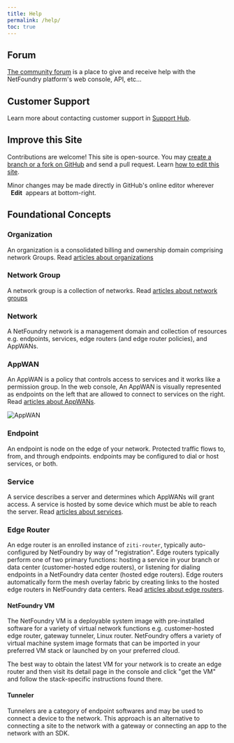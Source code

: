 ```yaml
---
title: Help
permalink: /help/
toc: true
---
```


<!-- 
## Search

Google site search
<script async src="https://cse.google.com/cse.js?cx=012487269132852934767:xsww2ydkdoy"></script>
<div class="gcse-search"></div>

 -->

## Forum

[The community forum](https://community.netfoundry.io/) is a place to give and receive help with the NetFoundry platform's web console, API, etc...

## Customer Support

Learn more about contacting customer support in [Support Hub](https://support.netfoundry.io/hc/en-us/articles/360019471912-Contact-NetFoundry-Support).

<!-- <button onclick="_chatlio.showOrHide();" data-chatlio-widget-button>Chat</button> -->

## Improve this Site

Contributions are welcome! This site is open-source. You may [create a branch or a fork on GitHub](https://github.com/netfoundry/mop-api-docs) and send a pull request. Learn [how to edit this site](/contribute/).

Minor changes may be made directly in GitHub's online editor wherever &nbsp;<i class="fas fa-edit" aria-hidden="true"></i>&nbsp;**Edit**&nbsp; appears at bottom-right.

## Foundational Concepts

### Organization

An organization is a consolidated billing and ownership domain comprising network Groups. Read [articles about organizations](https://support.netfoundry.io/hc/en-us/sections/360002448992-Organizations-Network-Groups)

### Network Group

A network group is a collection of networks. Read [articles about network groups](https://support.netfoundry.io/hc/en-us/sections/360002448992-Organizations-Network-Groups)

### Network

A NetFoundry network is a management domain and collection of resources e.g. endpoints, services, edge routers (and edge router policies), and AppWANs.

### AppWAN

An AppWAN is a policy that controls access to services and it works like a permission group. In the web console, An AppWAN is visually represented as endpoints on the left that are allowed to connect to services on the right. Read [articles about AppWANs](https://support.netfoundry.io/hc/en-us/sections/360002806392-AppWANs-Services).

![AppWAN](/assets/images/appwan.png)

### Endpoint

An endpoint is node on the edge of your network. Protected traffic flows to, from, and through endpoints. endpoints may be configured to dial or host services, or both.

### Service

A service describes a server and determines which AppWANs will grant access. A service is hosted by some device which must be able to reach the server. Read [articles about services](https://support.netfoundry.io/hc/en-us/sections/360002806392-AppWANs-Services).

### Edge Router

An edge router is an enrolled instance of `ziti-router`, typically auto-configured by NetFoundry by way of "registration". Edge routers typically perform one of two primary functions: hosting a service in your branch or data center (customer-hosted edge routers), or listening for dialing endpoints in a NetFoundry data center (hosted edge routers). Edge routers automatically form the mesh overlay fabric by creating links to the hosted edge routers in NetFoundry data centers. Read [articles about edge routers](https://support.netfoundry.io/hc/en-us/sections/360002445391-Endpoints-Edge-Routers/).

#### NetFoundry VM

The NetFoundry VM is a deployable system image with pre-installed software for a variety of virtual network functions e.g. customer-hosted edge router, gateway tunneler, Linux router. NetFoundry offers a variety of virtual machine system image formats that can be imported in your preferred VM stack or launched by on your preferred cloud.

The best way to obtain the latest VM for your network is to create an edge router and then visit its detail page in the console and click "get the VM" and follow the stack-specific instructions found there.

#### Tunneler

Tunnelers are a category of endpoint softwares and may be used to connect a device to the network. This approach is an alternative to connecting a site to the network with a gateway or connecting an app to the network with an SDK.

 <!-- <script type="text/javascript">
    window._chatlio = window._chatlio||[];
    !function(){ var t=document.getElementById("chatlio-widget-embed");if(t&&window.ChatlioReact&&_chatlio.init)return void _chatlio.init(t,ChatlioReact);for(var e=function(t){return function(){_chatlio.push([t].concat(arguments)) }},i=["configure","identify","track","show","hide","isShown","isOnline", "page", "open", "showOrHide"],a=0;a<i.length;a++)_chatlio[i[a]]||(_chatlio[i[a]]=e(i[a]));var n=document.createElement("script"),c=document.getElementsByTagName("script")[0];n.id="chatlio-widget-embed",n.src="https://w.chatlio.com/w.chatlio-widget.js",n.async=!0,n.setAttribute("data-embed-version","2.3");
       n.setAttribute('data-widget-id','7157de3d-04c0-4665-5731-7e3e9c291dd4');
       c.parentNode.insertBefore(n,c);
    }();
</script> -->
